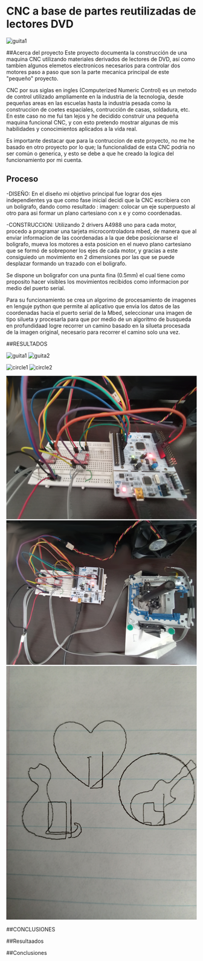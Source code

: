 # CNC a base de partes reutilizadas de lectores DVD
![guita1](https://github.com/giovani-s/CNC/blob/main/banner.jpg)

##Acerca del proyecto
Este proyecto documenta la construcción de una maquina CNC utilizando materiales derivados de lectores de DVD, así como tambíen algunos elemetos electronicos necesarios para controlar dos motores paso a paso que son la parte mecanica principal de este "pequeño" proyecto.

CNC por sus siglas en ingles (Computerized  Numeric Control) es un metodo de control utilizado ampliamente en la industria de la tecnologia, desde pequeñas areas en las escuelas hasta la industria pesada como la construccion de coetes espaciales, contrucción de casas, soldadura, etc. En este caso no me fui tan lejos y he decidido construir una pequeña maquina funcional CNC, y con esto pretendo mostrar algunas de mis habilidades y conocimientos aplicados a la vida real.

Es importante destacar que para la contruccion de este proyecto, no me he basado en otro proyecto por lo que; la funcionalidad de esta CNC podría no ser común o generica, y esto se debe a que he creado la logica del funcionamiento por mi cuenta.

## Proceso
-DISEÑO: En el diseño mi objetivo principal fue lograr dos ejes independientes ya que como fase inicial decidi que la CNC escribiera con un boligrafo, dando como resultado :
imagen:
colocar un eje superpuesto al otro para asi formar un plano cartesiano con x e y como coordenadas.

-CONSTRUCCION: Utilizando 2 drivers A4988 uno para cada motor, procedo a programar una tarjeta microcontroladora mbed, de manera que al enviar informacion de las coordenadas a la que debe posicionarse el boligrafo, mueva los motores a esta posicion en el nuevo plano cartesiano que se formó de sobreponer los ejes de cada motor, y gracias a este consiguiedo un movimiento en 2 dimensiones por las que se puede desplazar formando un trazado con el boligrafo.

Se dispone un boligrafor con una punta fina (0.5mm) el cual tiene como proposito hacer visibles los movimientos recibidos como informacion por medio del puerto serial. 


Para su funcionamiento se crea un algorimo de procesamiento de imagenes en lenguje python que permite al aplicativo que envia los datos de las coordenadas hacia el puerto serial de la Mbed, seleccionar una imagen de tipo silueta y procesarla para que por medio de un algoritmo de busqueda en profundidaad logre recorrer un camino basado en la silueta procesada de la imagen original, necesario para recorrer el camino solo una vez.

##RESULTADOS

![guita1](https://github.com/giovani-s/CNC/blob/main/demo%20guitar1.gif)
![guita2](https://github.com/giovani-s/CNC/blob/main/demo%20guitar2.gif)




![circle1](https://github.com/giovani-s/CNC/blob/main/demo%20circle1.gif)
![circle2](https://github.com/giovani-s/CNC/blob/main/demo%20circle2.gif)

![1](https://github.com/giovani-s/CNC/blob/main/protoboard%20con%20drivers%20y%20mbed1.jpg)
![2](https://github.com/giovani-s/CNC/blob/main/general.jpg)
![3](https://github.com/giovani-s/CNC/blob/main/Resultados.jpg)

##CONCLUSIONES

##Resultaados

##Conclusiones
